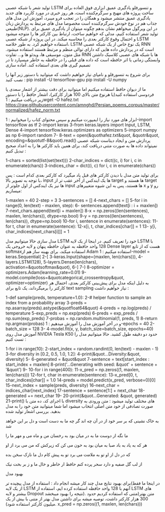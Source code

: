 

تولید شعر با شبکه عصبی LSTM و تنسورفلو
یادگیری عمیق ابزاری فوق العاده برای ساخت پروژه های مهیج و سرگرم‌کننده است، هر روز خبری در مورد کاربرد های جدید یادگیری عمیق منتشر میشود و همگان را در تعجب فرو میبرد، آموزش این مدل های جذاب هم در نوع خودش سرگرم‌کننده است مخصوصا مدل های مرتبط به پردازش زبان طبیعی(NLP).
در این ویرگول میخواهم نشان بدهم چگونه میتوان از یادگیری عمیق برای تولید شعر استفاده کنیم، مدلی که خواهیم ساخت، ارتباط بین کارکتر ها را متوجه میشود و احتمال وقوع کارکتر بعدی را محاسبه میکند.
در این پروژه از شبکه عصبی LSTM استفاده خواهیم کرد. به طور خلاصه، LSTM یک نوع خاص از یک شبکه عصبی RNN است که در پردازش داده هایی که دارای توالی منظم و مرتبط هستند استفاده میشود. مثل متون، موسیقی ها، ویدئو ها و...
تفاوت RNN ها با شبکه های عصبی کلاسیک داشتن وابستگی زمانی یا اثر حافظه است که داده های قبلی را در حافظه به خاطر میسپارد تا در تصمیم گیری های بعدی استفاده کند.
آماده سازی

برای شروع به تنسورفلو و نامپای نیاز خواهیم داشت که میتوانید با دستور زیر آنها را نصب کنید :
pip install -U tensorflow-gpu
pip install -U numpy

ما از دیوان حافظ استفاده میکنیم اما میتوانید برای دقت بیشتر از اشعار سعدی یا فردوسی استفاده کنید(یا هرنوع متن بالای 100 هزار کارکتر)، اشعار حافظ را با دستور زیر دریافت میکنیم :
1wget -O hafez.txt https://raw.githubusercontent.com/amnghd/Persian_poems_corpus/master/normalized/hafez_norm.txt

ابزار های مورد نیاز را ایمپورت میکنیم و سپس محتوای کتاب را میخوانیم :
1-import tensorflow as tf
2-import keras
3-from keras.layers import Input, LSTM, Dense
4-import tensorflow.keras.optimizers as optimizers
5-import numpy as np
6-import random
7-
8-text = open(&quothafez.txt&quot, &quotr&quot, encoding=&quotutf-8&quot).read()
پردازش متن و ایجاد دیتاست
شبکه عصبی نمیتواند داده ها به صورت متنی دریافت کند، برای همین باید کارکتر ها را به اعداد صحیح تبدیل کنیم :

1-chars = sorted(list(set(text)))
2-char_indices = dict((c, i) for i, c in enumerate(chars))
3-indices_char = dict((i, c) for i, c in enumerate(chars))

برای تولید متن مدل با دیدن کارکتر های قبل یاد میگیرد که کارکتر بعدی کدام است :
پس با توجه به تصویر بالا، input ها یک ایندکس از آخر عقب تر از target ها هستند و target ها نیز یک ایندکس از اول جلوتر از input ها هستند، پس به این شیوه متغییرهای x و y رو میسازیم: 

1-maxlen = 40
2-step = 3
3-sentences = []
4-next_chars = []
5-for i in range(0, len(text) - maxlen, step):
6- sentences.append(text[i : i + maxlen])
7-next_chars.append(text[i + maxlen])
8-x = np.zeros((len(sentences), maxlen, len(chars)), dtype=np.bool)
9-y = np.zeros((len(sentences), len(chars)), dtype=np.bool)
10-for i, sentence in enumerate(sentences):
11-for t, char in enumerate(sentence):
12-x[i, t, char_indices[char]] = 1
13- y[i, char_indices[next_chars[i]]] = 1

مدل سازی
حالا میتوانیم مدل LSTM خود را تعریف کنیم. در اینجا از یک لایه LSTM با 128 واحد حافظه به عنوان حافظه پنهان و لایه خروجی یک Dense layer هست که از تابع softmaxاستفاده میکند، برای بهینه ساز هم از Adam استفاده میکنیم :
1-model = keras.Sequential(
2-[
3-keras.Input(shape=(maxlen, len(chars))),
4-layers.LSTM(128),
5-layers.Dense(len(chars), activation=&quotsoftmax&quot),
6-]
7-)
8-optimizer = optimizers.Adam(learning_rate=0.01)
9-model.compile(loss=&quotcategorical_crossentropy&quot, optimizer=optimizer)
به دلیل اینکه مدل برای پیش‌بینی کارکتر بعدی، احتمال هر کارکتر را برمیگرداند، یک تابع برای text sampling نیاز خواهیم داشت :

1-def sample(preds, temperature=1.0):
2-# helper function to sample an index from a probability array
3-preds = np.asarray(preds).astype(&quotfloat64&quot)
4-preds = np.log(preds) / temperature
5-exp_preds = np.exp(preds)
6-preds = exp_preds / np.sum(exp_preds)
7-probas = np.random.multinomial(1, preds, 1)
8-return np.argmax(probas)
و در آخر آموزش مدل را آموزش میدهیم :
1-epochs = 40
2-batch_size = 128
3-
4-model.fit(x, y, batch_size=batch_size, epochs=40)
آموزش مدل روی NVIDIA Tesla K50 حدود دو دقیقه طول کشید. حالا میتوانیم مدل را تست کنیم :

1-for i in range(10):
2-start_index = random.randint(0, len(text) - maxlen - 1)
3-for diversity in [0.2, 0.5, 1.0, 1.2]:
4-print(&quot...Diversity:&quot, diversity)
5-
6-generated = &quot&quot
7-sentence = text[start_index : start_index + maxlen]
8-print('...Generating with seed: &quot' + sentence + '&quot')
9-
10-for i in range(400):
11-x_pred = np.zeros((1, maxlen, len(chars)))
12-for t, char in enumerate(sentence):
13-x_pred[0, t, char_indices[char]] = 1.0
14-preds = model.predict(x_pred, verbose=0)[0]
15-next_index = sample(preds, diversity)
16-next_char = indices_char[next_index]
17-sentence = sentence[1:] + next_char
18-generated += next_char
19-
20-print(&quot...Generated: &quot, generated)
21-print()
با اجرای کد، ده متن با diversity های مختلف تولید میشود :
متن ورودی به صورت تصادفی از خود متن اصلی انتخاب میشود اما شما میتوانید متن خود را به مدل بدهید.
بررسی اشعار تولید شده

به خاک نشینی که بر سر خود از در آن چه اند
گر چه ما به دست است و دل بر این خواهد شد

ما نگه از دوست ما به در میان بود
به رخسان من و ماه می و مهر ما را

هر که به یاد به باد صبا به میان بود
به خون می کن که زیرکش که من می برد از او

که در دل از او تو به ملامت می برد
تو به پیش کام دل ما نازک سخن بده

از لب گل صفیه و دارد سحر پرده کنم
حافظ ار خاطر و خال ما و ز بر بخت نیک

بهبود مدل

برای بهبود نتایج مدل چند کار میشه انجام داد :
استفاده از مدل پیچیده تر(در اینجا ما فقط از یک لایه LSTM آنهم با 128 واحد حافظه استفاده کرده ایم، استفاده از LSTM های بیشتر و لایه Dropout نتیجه را بهبود میبخشد).
متن بهتر(متنی که استفاده کردیم حدود 300 هزار کارکتر داشت، توصیه میشه برای داشتن مدل بهتر از متنی با بیش از یک میلیون کارکتر استفاده شود).
 x_pred = np.zeros((1, maxlen, len(chars)))
